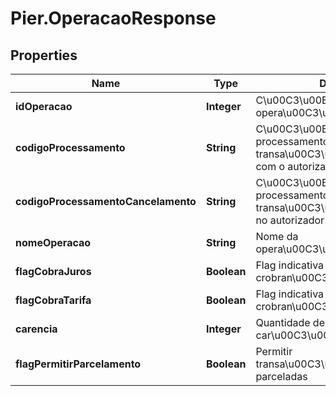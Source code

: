 # Pier.OperacaoResponse

## Properties
Name | Type | Description | Notes
------------ | ------------- | ------------- | -------------
**idOperacao** | **Integer** | C\u00C3\u00B3digo que identifica a opera\u00C3\u00A7\u00C3\u00A3o | [optional] 
**codigoProcessamento** | **String** | C\u00C3\u00B3digo de processamento usado em transa\u00C3\u00A7\u00C3\u00B5es com o autorizador | [optional] 
**codigoProcessamentoCancelamento** | **String** | C\u00C3\u00B3digo de processamento usado para cancelar transa\u00C3\u00A7\u00C3\u00B5es no autorizador | [optional] 
**nomeOperacao** | **String** | Nome da opera\u00C3\u00A7\u00C3\u00A3o | [optional] 
**flagCobraJuros** | **Boolean** | Flag indicativa para crobran\u00C3\u00A7a de juros | [optional] 
**flagCobraTarifa** | **Boolean** | Flag indicativa para crobran\u00C3\u00A7a de tarifas | [optional] 
**carencia** | **Integer** | Quantidade de meses para car\u00C3\u00AAncia | [optional] 
**flagPermitirParcelamento** | **Boolean** | Permitir transa\u00C3\u00A7\u00C3\u00B5es parceladas | [optional] 


